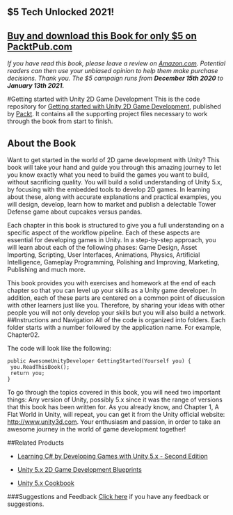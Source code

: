 ## $5 Tech Unlocked 2021!
[Buy and download this Book for only $5 on PacktPub.com](https://www.packtpub.com/product/getting-started-with-unity-5-x-2d-game-development/9781784397173)
-----
*If you have read this book, please leave a review on [Amazon.com](https://www.amazon.com/gp/product/1784397172).     Potential readers can then use your unbiased opinion to help them make purchase decisions. Thank you. The $5 campaign         runs from __December 15th 2020__ to __January 13th 2021.__*

#Getting started with Unity 2D Game Development
This is the code repository for [Getting started with Unity 2D Game Development](https://www.packtpub.com/game-development/getting-started-unity-2d-game-development-0?utm_source=github&utm_medium=repository&utm_campaign=9781784397173), published by [Packt](https://www.packtpub.com/?utm_source=github). It contains all the supporting project files necessary to work through the book from start to finish.
## About the Book
Want to get started in the world of 2D game development with Unity? This book will take your hand and guide you through this amazing journey to let you know exactly what you need to build the games you want to build, without sacrificing quality. You will build a solid understanding of Unity 5.x, by focusing with the embedded tools to develop 2D games. In learning about these, along with accurate explanations and practical examples, you will design, develop, learn how to market and publish a delectable Tower Defense game about cupcakes versus pandas.

Each chapter in this book is structured to give you a full understanding on a specific aspect of the workflow pipeline. Each of these aspects are essential for developing games in Unity. In a step-by-step approach, you will learn about each of the following phases: Game Design, Asset Importing, Scripting, User Interfaces, Animations, Physics, Artificial Intelligence, Gameplay Programming, Polishing and Improving, Marketing, Publishing and much more.

This book provides you with exercises and homework at the end of each chapter so that you can level up your skills as a Unity game developer. In addition, each of these parts are centered on a common point of discussion with other learners just like you. Therefore, by sharing your ideas with other people you will not only develop your skills but you will also build a network.
##Instructions and Navigation
All of the code is organized into folders. Each folder starts with a number followed by the application name. For example, Chapter02.



The code will look like the following:
```
public AwesomeUnityDeveloper GettingStarted(Yourself you) {
 you.ReadThisBook();
 return you;
}
```

To go through the topics covered in this book, you will need two important things:
Any version of Unity, possibly 5.x since it was the range of versions that this book has been written for. As you already know, and Chapter 1, A Flat World in Unity, will repeat, you can get it from the Unity official website: http://www.unity3d.com.
Your enthusiasm and passion, in order to take an awesome journey in the world of game development together!

##Related Products
* [Learning C# by Developing Games with Unity 5.x - Second Edition](https://www.packtpub.com/game-development/learning-c-developing-games-unity-5x-second-edition?utm_source=github&utm_medium=repository&utm_campaign=9781785287596)

* [Unity 5.x 2D Game Development Blueprints](https://www.packtpub.com/game-development/unity-5x-2d-game-development-blueprints?utm_source=github&utm_medium=repository&utm_campaign=9781784393106)

* [Unity 5.x Cookbook](https://www.packtpub.com/game-development/unity-5x-cookbook?utm_source=github&utm_medium=repository&utm_campaign=9781784391362)

###Suggestions and Feedback
[Click here](https://docs.google.com/forms/d/e/1FAIpQLSe5qwunkGf6PUvzPirPDtuy1Du5Rlzew23UBp2S-P3wB-GcwQ/viewform) if you have any feedback or suggestions.
